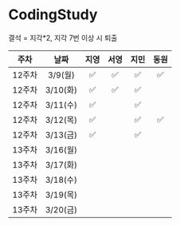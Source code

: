 # CodingStudy
결석 = 지각*2, 
지각 7번 이상 시 퇴출

|주차|날짜|지영|서영|지민|동원|
|--------|:-------:|:-------:|:-------:|:-------:|:-------:|
|12주차|3/9(월)|✅|✅|✅|✅|
|12주차|3/10(화)|✅|✅|✅||
|12주차|3/11(수)|✅||✅||
|12주차|3/12(목)|✅||✅|✅|
|12주차|3/13(금)|✅||✅||
|13주차|3/16(월)|||||
|13주차|3/17(화)|||||
|13주차|3/18(수)|||||
|13주차|3/19(목)|||||
|13주차|3/20(금)|||||


